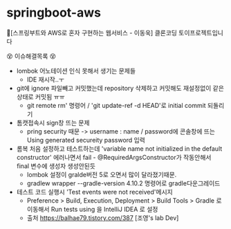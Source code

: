 # springboot-aws
&#128216;[스프링부트와 AWS로 혼자 구현하는 웹서비스 - 이동욱] 클론코딩 토이프로젝트입니다


&#128565; 이슈해결목록 &#128565;
- lombok 어노테이션 인식 못해서 생기는 문제들 
    - IDE 재시작..ㅜ
- git에 ignore 파일빼고 커밋했는데 repository 삭제하고 커밋해도 재설정없이 같은 상태로 커밋됨 ㅠㅠ
    - git remote rm' 명령어 / 'git update-ref -d HEAD'로 initial commit 되돌리기
- 톰캣접속시 sign창 뜨는 문제
    - pring security 때문 -> username : name / password에 콘솔창에 뜨는 Using generated secureity password 입력
- 롬복 처음 설정하고 테스트하는데 'variable name not initialized in the default constructor' 에러나면서 fail - @RequiredArgsConstructor가 작동안해서 final 변수에 생성자 생성안된듯
    - lombok 설정이 gralde버전 5로 오면서 많이 달라졌기때문. 
    - gradlew wrapper --gradle-version 4.10.2   명령어로 gradle다운그레이드
- 테스트 코드 실행시 'Test events were not received'메시지
    -  Preference > Build, Execution, Deployment > Build Tools > Gradle 로 이동해서 Run tests using 을 IntelliJ IDEA 로 설정
    - 출처 https://balhae79.tistory.com/387 [조영's lab Dev]